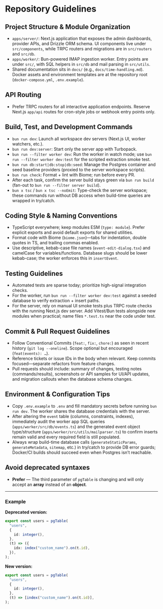# Repository Guidelines

## Project Structure & Module Organization

- `apps/server/`: Next.js application that exposes the admin dashboards, provider APIs, and Drizzle ORM schema. UI components live under `src/components`, while TRPC routers and migrations are in `src/routers` and `src/db`.
- `apps/worker/`: Bun-powered IMAP ingestion worker. Entry points are under `src/`, with SQL helpers in `src/db` and mail parsing in `src/utils`.
- Shared documentation sits in `docs/` (e.g., `docs/time-handling.md`). Docker assets and environment templates are at the repository root (`docker-compose.yml`, `.env.example`).

## API Routing

- Prefer TRPC routers for all interactive application endpoints. Reserve Next.js `app/api` routes for cron-style jobs or webhook entry points only.

## Build, Test, and Development Commands

- `bun run dev`: Launch all workspace dev servers (Next.js UI, worker watchers, etc.).
- `bun run dev:server`: Start only the server app with Turbopack.
- `bun run --filter worker dev`: Run the worker in watch mode; use `bun run --filter worker dev:test` for the scripted extraction smoke test.
- `bun run db:start|db:stop|db:seed`: Manage the Postgres container and seed baseline providers (proxied to the server workspace scripts).
- `bun run check`: Format + lint with Biome; run before every PR.
- After each task, confirm the server build stays green via `bun run build` (fan-out to `bun run --filter server build`).
- `bun x tsc` / `bun x tsc --noEmit`: Type-check the server workspace; these commands run without DB access when build-time queries are wrapped in try/catch.

## Coding Style & Naming Conventions

- TypeScript everywhere; keep modules ESM (`type: module`). Prefer explicit exports and avoid default exports for shared utilities.
- Format code with Biome (`biome.json`)—tabs for indentation, double quotes in TS, and trailing commas enabled.
- Use descriptive, kebab-case file names (`event-edit-dialog.tsx`) and camelCase for variables/functions. Database slugs should be lower kebab-case; the worker enforces this in `insertEvent`.

## Testing Guidelines

- Automated tests are sparse today; prioritize high-signal integration checks.
- For the worker, run `bun run --filter worker dev:test` against a seeded database to verify extraction + insert paths.
- For the server, rely on manual UI smoke tests plus TRPC route checks with the running Next.js dev server. Add Vitest/Bun tests alongside new modules when practical; name files `*.test.ts` near the code under test.

## Commit & Pull Request Guidelines

- Follow Conventional Commits (`feat:`, `fix:`, `chore:`) as seen in recent history (`git log --oneline`). Scope optional but encouraged (`feat(events): …`).
- Reference tickets or issue IDs in the body when relevant. Keep commits focused—separate refactors from feature changes.
- Pull requests should include: summary of changes, testing notes (commands/results), screenshots or API samples for UI/API updates, and migration callouts when the database schema changes.

## Environment & Configuration Tips

- Copy `.env.example` to `.env` and fill mandatory secrets before running `bun run dev`. The worker shares the database credentials with the server.
- After altering the `event` table (columns, constraints, indexes), immediately audit the worker app SQL queries (`apps/worker/src/db/events.ts`) and the generated event object type/structure (`apps/worker/src/utils/mailparser.ts`) to confirm inserts remain valid and every required field is still populated.
- Always wrap build-time database calls (`generateStaticParams`, `generateMetadata`, `sitemap`, etc.) in try/catch to provide DB error guards; Docker/CI builds should succeed even when Postgres isn’t reachable.

## Avoid deprecated syntaxes

- **Prefer** — The third parameter of `pgTable` is changing and will only accept an **array** instead of an **object**.

---

### Example

**Deprecated version:**

```ts
export const users = pgTable(
  "users",
  {
    id: integer(),
  },
  (t) => ({
    idx: index("custom_name").on(t.id),
  }),
);
```

**New version:**

```ts
export const users = pgTable(
  "users",
  {
    id: integer(),
  },
  (t) => [index("custom_name").on(t.id)],
);
```
